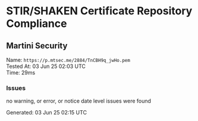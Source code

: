 # STIR/SHAKEN Certificate Repository Compliance

## Martini Security

Name: `https://p.mtsec.me/2884/TnCBH9q_jwHo.pem`\
Tested At: 03 Jun 25 02:03 UTC\
Time: 29ms

### Issues

no warning, or error, or notice date level issues were found

Generated: 03 Jun 25 02:15 UTC
